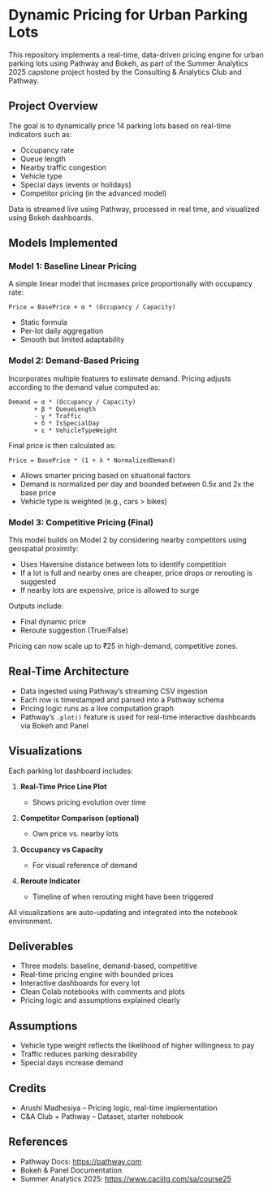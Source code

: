 
# Dynamic Pricing for Urban Parking Lots

This repository implements a real-time, data-driven pricing engine for urban parking lots using Pathway and Bokeh, as part of the Summer Analytics 2025 capstone project hosted by the Consulting & Analytics Club and Pathway.

## Project Overview

The goal is to dynamically price 14 parking lots based on real-time indicators such as:

- Occupancy rate
- Queue length
- Nearby traffic congestion
- Vehicle type
- Special days (events or holidays)
- Competitor pricing (in the advanced model)

Data is streamed live using Pathway, processed in real time, and visualized using Bokeh dashboards.

## Models Implemented

### Model 1: Baseline Linear Pricing

A simple linear model that increases price proportionally with occupancy rate:

```
Price = BasePrice + α * (Occupancy / Capacity)
```

- Static formula
- Per-lot daily aggregation
- Smooth but limited adaptability

### Model 2: Demand-Based Pricing

Incorporates multiple features to estimate demand. Pricing adjusts according to the demand value computed as:

```
Demand = α * (Occupancy / Capacity)
       + β * QueueLength
       - γ * Traffic
       + δ * IsSpecialDay
       + ε * VehicleTypeWeight
```

Final price is then calculated as:

```
Price = BasePrice * (1 + λ * NormalizedDemand)
```

- Allows smarter pricing based on situational factors
- Demand is normalized per day and bounded between 0.5x and 2x the base price
- Vehicle type is weighted (e.g., cars > bikes)

### Model 3: Competitive Pricing (Final)

This model builds on Model 2 by considering nearby competitors using geospatial proximity:

- Uses Haversine distance between lots to identify competition
- If a lot is full and nearby ones are cheaper, price drops or rerouting is suggested
- If nearby lots are expensive, price is allowed to surge

Outputs include:

- Final dynamic price
- Reroute suggestion (True/False)

Pricing can now scale up to ₹25 in high-demand, competitive zones.

## Real-Time Architecture

- Data ingested using Pathway’s streaming CSV ingestion
- Each row is timestamped and parsed into a Pathway schema
- Pricing logic runs as a live computation graph
- Pathway’s `.plot()` feature is used for real-time interactive dashboards via Bokeh and Panel

## Visualizations

Each parking lot dashboard includes:

1. **Real-Time Price Line Plot**
   - Shows pricing evolution over time

2. **Competitor Comparison (optional)**
   - Own price vs. nearby lots

3. **Occupancy vs Capacity**
   - For visual reference of demand

4. **Reroute Indicator**
   - Timeline of when rerouting might have been triggered

All visualizations are auto-updating and integrated into the notebook environment.

## Deliverables

- Three models: baseline, demand-based, competitive
- Real-time pricing engine with bounded prices
- Interactive dashboards for every lot
- Clean Colab notebooks with comments and plots
- Pricing logic and assumptions explained clearly

## Assumptions

- Vehicle type weight reflects the likelihood of higher willingness to pay
- Traffic reduces parking desirability
- Special days increase demand

## Credits

- Arushi Madhesiya – Pricing logic, real-time implementation
- C&A Club + Pathway – Dataset, starter notebook


## References

- Pathway Docs: https://pathway.com
- Bokeh & Panel Documentation
- Summer Analytics 2025: https://www.caciitg.com/sa/course25
